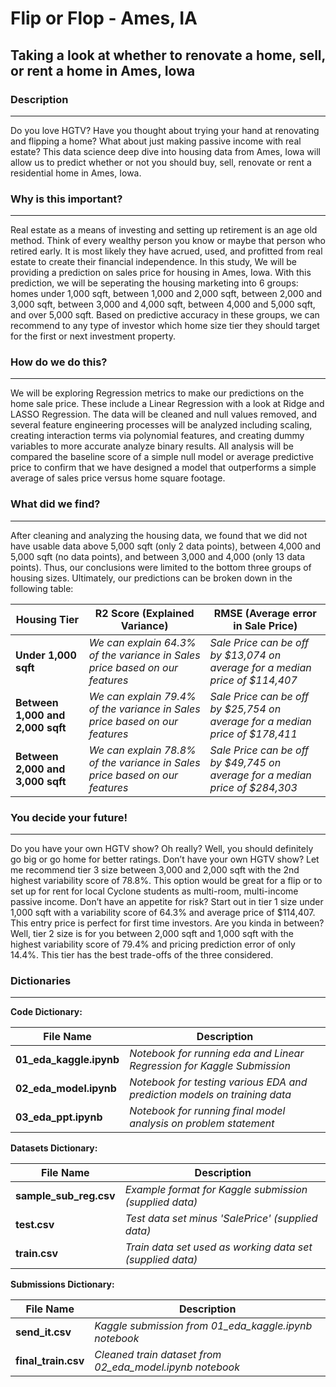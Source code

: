 # Flip or Flop - Ames, IA
## Taking a look at whether to renovate a home, sell, or rent a home in Ames, Iowa

### Description
---
Do you love HGTV? Have you thought about trying your hand at renovating and flipping a home? What about just making passive income with real estate? This data science deep dive into housing data from Ames, Iowa will allow us to predict whether or not you should buy, sell, renovate or rent a residential home in Ames, Iowa.


### Why is this important?
---
Real estate as a means of investing and setting up retirement is an age old method. Think of every wealthy person you know or maybe that person who retired early. It is most likely they have acrued, used, and profitted from real estate to create their financial independence. In this study, We will be providing a prediction on sales price for housing in Ames, Iowa. With this prediction, we will be seperating the housing marketing into 6 groups: homes under 1,000 sqft, between 1,000 and 2,000 sqft, between 2,000 and 3,000 sqft, between 3,000 and 4,000 sqft, between 4,000 and 5,000 sqft, and over 5,000 sqft. Based on predictive accuracy in these groups, we can recommend to any type of investor which home size tier they should target for the first or next investment property.


### How do we do this?
---
We will be exploring Regression metrics to make our predictions on the home sale price. These include a Linear Regression with a look at Ridge and LASSO Regression. The data will be cleaned and null values removed, and several feature engineering processes will be analyzed including scaling, creating interaction terms via polynomial features, and creating dummy variables to more accurate analyze binary results. All analysis will be compared the baseline score of a simple null model or average predictive price to confirm that we have designed a model that outperforms a simple average of sales price versus home square footage.


### What did we find?
---
After cleaning and analyzing the housing data, we found that we did not have usable data above 5,000 sqft (only 2 data points), between 4,000 and 5,000 sqft (no data points), and between 3,000 and 4,000 (only 13 data points). Thus, our conclusions were limited to the bottom three groups of housing sizes. Ultimately, our predictions can be broken down in the following table:

| Housing Tier | R2 Score (Explained Variance) | RMSE (Average error in Sale Price) |
| --- | --- | --- |
| **Under 1,000 sqft** | *We can explain 64.3% of the variance in Sales price based on our features* | *Sale Price can be off by $13,074 on average for a median price of $114,407* |
| **Between 1,000 and 2,000 sqft** | *We can explain 79.4% of the variance in Sales price based on our features* | *Sale Price can be off by $25,754 on average for a median price of $178,411* |
| **Between 2,000 and 3,000 sqft** | *We can explain 78.8% of the variance in Sales price based on our features* | *Sale Price can be off by $49,745 on average for a median price of $284,303* |


### You decide your future!
---
Do you have your own HGTV show? Oh really? Well, you should definitely go big or go home for better ratings. Don’t have your own HGTV show? Let me recommend tier 3 size between 3,000 and 2,000 sqft with the 2nd highest variability score of 78.8%. This option would be great for a flip or to set up for rent for local Cyclone students as multi-room, multi-income passive income. Don’t have an appetite for risk? Start out in tier 1 size under 1,000 sqft with a variability score of 64.3% and average price of $114,407. This entry price is perfect for first time investors. Are you kinda in between? Well, tier 2 size is for you between 2,000 sqft and 1,000 sqft with the highest variability score of 79.4% and pricing prediction error of only 14.4%. This tier has the best trade-offs of the three considered.


### Dictionaries
---
**Code Dictionary:**

| File Name | Description |
| --- | --- |
| **01_eda_kaggle.ipynb** | *Notebook for running eda and Linear Regression for Kaggle Submission* |
| **02_eda_model.ipynb** | *Notebook for testing various EDA and prediction models on training data* |
| **03_eda_ppt.ipynb** | *Notebook for running final model analysis on problem statement* |


**Datasets Dictionary:**

| File Name | Description |
| --- | --- |
| **sample_sub_reg.csv** | *Example format for Kaggle submission (supplied data)* |
| **test.csv** | *Test data set minus 'SalePrice' (supplied data)* |
| **train.csv** | *Train data set used as working data set (supplied data)* |


**Submissions Dictionary:**

| File Name | Description |
| --- | --- |
| **send_it.csv** | *Kaggle submission from 01_eda_kaggle.ipynb notebook* |
| **final_train.csv** | *Cleaned train dataset from 02_eda_model.ipynb notebook* |